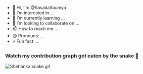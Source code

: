 - 👋 Hi, I’m @SasadaSaumya
- 👀 I’m interested in ...
- 🌱 I’m currently learning ...
- 💞️ I’m looking to collaborate on ...
- 📫 How to reach me ...
- 😄 Pronouns: ...
- ⚡ Fun fact: ...

<!---
SasadaSaumya/SasadaSaumya is a ✨ special ✨ repository because its `README.md` (this file) appears on your GitHub profile.
You can click the Preview link to take a look at your changes.
--->

### Watch my contribution graph get eaten by the snake 🐍

![Shehanka snake gif](https://github.com/Shehanka/Shehanka/blob/output/github-contribution-grid-snake.svg)
